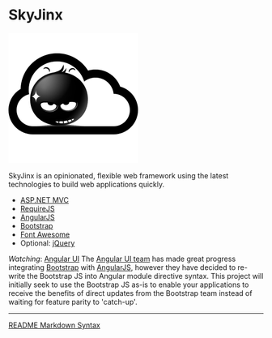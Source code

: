 SkyJinx
=======
![SkyJinx Logo](/VS/src/Website/app/img/skyjinx_256x256.png "SkyJinx Logo")

SkyJinx is an opinionated, flexible web framework using the latest technologies to build web applications quickly.

* [ASP.NET MVC](http://www.asp.net/mvc)
* [RequireJS](http://requirejs.org/)
* [AngularJS](http://angularjs.org/)
* [Bootstrap](http://getbootstrap.com/)
* [Font Awesome](http://fontawesome.io/)
* Optional: [jQuery](http://www.jquery.com/)

_Watching_: [Angular UI](http://angular-ui.github.io/)
The [Angular UI team](http://angular-ui.github.io/) has made great progress integrating [Bootstrap](http://getbootstrap.com/) with [AngularJS](http://angularjs.org/), however they have decided to re-write the Bootstrap JS into Angular module directive syntax. This project will initially seek to use the Bootstrap JS as-is to enable your applications to receive the benefits of direct updates from the Bootstrap team instead of waiting for feature parity to 'catch-up'.

---
[README Markdown Syntax](https://github.com/fletcher/MultiMarkdown/blob/master/Documentation/Markdown%20Syntax.md)
